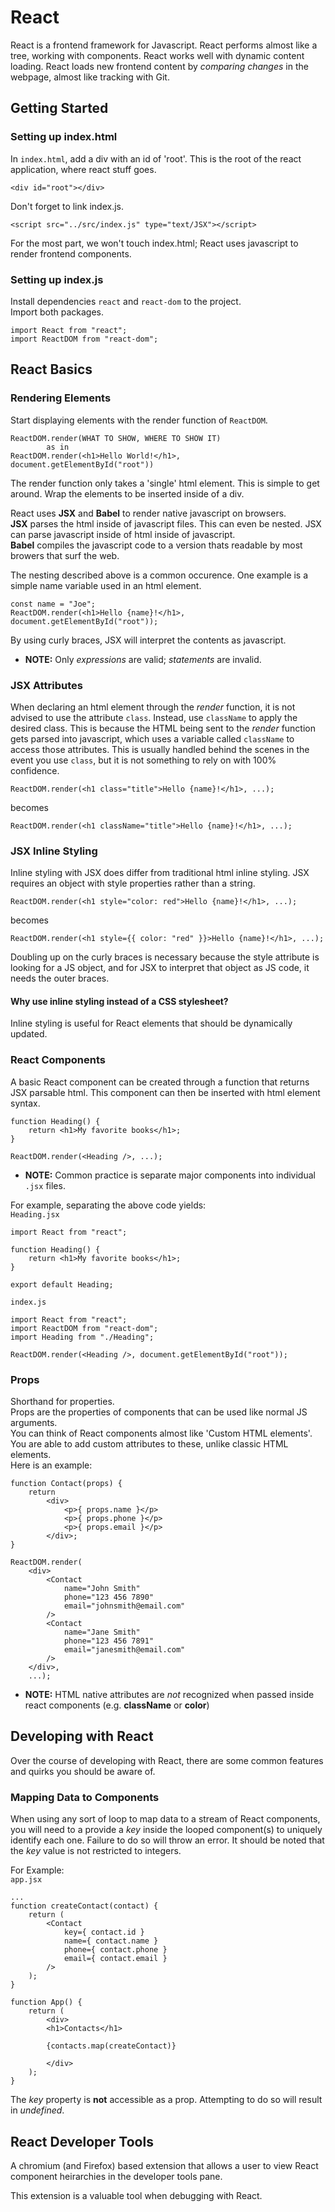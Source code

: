 # React 
React is a frontend framework for Javascript. React performs almost like a tree, working with components.
React works well with dynamic content loading. React loads new frontend content by *comparing changes* in the webpage, almost like tracking with Git.

## Getting Started
### Setting up index.html
In ```index.html```, add a div with an id of 'root'. This is the root of the react application, where react stuff goes.
```
<div id="root"></div>
```
Don't forget to link index.js.
```
<script src="../src/index.js" type="text/JSX"></script>
```
For the most part, we won't touch index.html; React uses javascript to render frontend components.

### Setting up index.js
Install dependencies ```react``` and ```react-dom``` to the project.   
Import both packages.
```
import React from "react";
import ReactDOM from "react-dom";
```

## React Basics
### Rendering Elements
Start displaying elements with the render function of ```ReactDOM```.
```
ReactDOM.render(WHAT TO SHOW, WHERE TO SHOW IT)
        as in
ReactDOM.render(<h1>Hello World!</h1>, document.getElementById("root"))

``` 
The render function only takes a 'single' html element. This is simple to get around. Wrap the elements to be inserted inside of a div.

React uses **JSX** and **Babel** to render native javascript on browsers.  
**JSX** parses the html inside of javascript files. This can even be nested. JSX can parse javascript inside of html inside of javascript.  
**Babel** compiles the javascript code to a version thats readable by most browers that surf the web.

The nesting described above is a common occurence. One example is a simple name variable used in an html element. 

```
const name = "Joe";
ReactDOM.render(<h1>Hello {name}!</h1>, document.getElementById("root"));
```

By using curly braces, JSX will interpret the contents as javascript.
- **NOTE:** Only *expressions* are valid; *statements* are invalid.

### JSX Attributes
When declaring an html element through the *render* function, it is not advised to use the attribute ```class```. Instead, use ```className``` to apply the desired class. This is because the HTML being sent to the *render* function gets parsed into javascript, which uses a variable called ```className``` to access those attributes. This is usually handled behind the scenes in the event you use ```class```, but it is not something to rely on with 100% confidence. 
```
ReactDOM.render(<h1 class="title">Hello {name}!</h1>, ...);
```
becomes
```
ReactDOM.render(<h1 className="title">Hello {name}!</h1>, ...);
```

### JSX Inline Styling
Inline styling with JSX does differ from traditional html inline styling. JSX requires an object with style properties rather than a string. 
```
ReactDOM.render(<h1 style="color: red">Hello {name}!</h1>, ...);
```
becomes
```
ReactDOM.render(<h1 style={{ color: "red" }}>Hello {name}!</h1>, ...);
```
Doubling up on the curly braces is necessary because the style attribute is looking for a JS object, and for JSX to interpret that object as JS code, it needs the outer braces.

#### Why use inline styling instead of a CSS stylesheet?
Inline styling is useful for React elements that should be dynamically updated.

### React Components
A basic React component can be created through a function that returns JSX parsable html. This component can then be inserted with html element syntax.
```
function Heading() {
    return <h1>My favorite books</h1>;
}

ReactDOM.render(<Heading />, ...);
```
- **NOTE:** Common practice is separate major components into individual ```.jsx``` files.    

For example, separating the above code yields:  
```Heading.jsx```
```
import React from "react";

function Heading() {
    return <h1>My favorite books</h1>;
}

export default Heading;
```
```index.js```
```
import React from "react";
import ReactDOM from "react-dom";
import Heading from "./Heading";

ReactDOM.render(<Heading />, document.getElementById("root"));
```

### Props
Shorthand for properties.  
Props are the properties of components that can be used like normal JS arguments.  
You can think of React components almost like 'Custom HTML elements'. You are able to add custom attributes to these, unlike classic HTML elements.  
Here is an example:
```
function Contact(props) {
    return 
        <div>
            <p>{ props.name }</p>
            <p>{ props.phone }</p>
            <p>{ props.email }</p>
        </div>;
}   

ReactDOM.render(
    <div>
        <Contact
            name="John Smith"
            phone="123 456 7890"
            email="johnsmith@email.com"
        /> 
        <Contact
            name="Jane Smith"
            phone="123 456 7891"
            email="janesmith@email.com"
        /> 
    </div>,
    ...);
```
- **NOTE:** HTML native attributes are *not* recognized when passed inside react components (e.g. **className** or **color**)

## Developing with React

Over the course of developing with React, there are some common features and quirks you should be aware of. 

### Mapping Data to Components
When using any sort of loop to map data to a stream of React components, you will need to a provide a *key* inside the looped component(s) to uniquely identify each one. Failure to do so will throw an error. It should be noted that the *key* value is not restricted to integers.

For Example:  
```app.jsx```
```
...
function createContact(contact) {
    return (
        <Contact
            key={ contact.id }
            name={ contact.name }
            phone={ contact.phone }
            email={ contact.email }
        />
    );
}

function App() {
    return (
        <div>
        <h1>Contacts</h1>

        {contacts.map(createContact)}

        </div>
    );
}
```

The *key* property is **not** accessible as a prop. Attempting to do so will result in *undefined*. 



## React Developer Tools
A chromium (and Firefox) based extension that allows a user to view React component heirarchies in the developer tools pane.

This extension is a valuable tool when debugging with React.